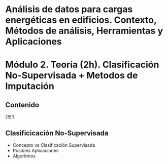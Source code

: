 # Análisis de datos para cargas energéticas en edificios. Contexto, Métodos de análisis, Herramientas y Aplicaciones
# Módulo 2. Teoría (2h). Clasificación No-Supervisada + Metodos de Imputación
## Contenido
*(15')*
## Clasificicación No-Supervisada
* Concepto vs Clasificación Supervisada
* Posibles Aplicaciones
* Algoritmos 


